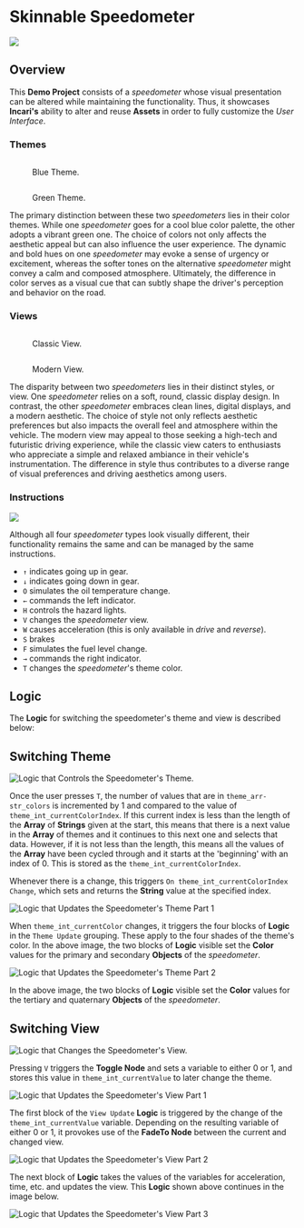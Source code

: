 # Skinnable Speedometer

![](../.gitbook/assets/demoskinnable/greenmodern.png)

## Overview

This **Demo Project** consists of a *speedometer* whose visual presentation can be altered while maintaining the functionality. Thus, it showcases **Incari's** ability to alter and reuse **Assets** in order to fully customize the *User Interface*.

### Themes

<div>
<figure><img src="../.gitbook/assets/demoskinnable/bluetheme.png" alt=""><figcaption><p>Blue Theme.</p></figcaption></figure>
<figure><img src="../.gitbook/assets/demoskinnable/greentheme.png" alt=""><figcaption><p>Green Theme.</p></figcaption></figure>
</div>

The primary distinction between these two *speedometers* lies in their color themes. While one *speedometer* goes for a cool blue color palette, the other adopts a vibrant green one. The choice of colors not only affects the aesthetic appeal but can also influence the user experience. The dynamic and bold hues on one *speedometer* may evoke a sense of urgency or excitement, whereas the softer tones on the alternative *speedometer* might convey a calm and composed atmosphere. Ultimately, the difference in color serves as a visual cue that can subtly shape the driver's perception and behavior on the road.


### Views

<div>
<figure><img src="../.gitbook/assets/demoskinnable/bluetheme.png" alt=""><figcaption><p>Classic View.</p></figcaption></figure>
<figure><img src="../.gitbook/assets/demoskinnable/bluemodern.png" alt=""><figcaption><p>Modern View.</p></figcaption></figure>
</div>


The disparity between two *speedometers* lies in their distinct styles, or view. One *speedometer* relies on a soft, round, classic display design. In contrast, the other *speedometer* embraces clean lines, digital displays, and a modern aesthetic. The choice of style not only reflects aesthetic preferences but also impacts the overall feel and atmosphere within the vehicle. The modern view may appeal to those seeking a high-tech and futuristic driving experience, while the classic view caters to enthusiasts who appreciate a simple and relaxed ambiance in their vehicle's instrumentation. The difference in style thus contributes to a diverse range of visual preferences and driving aesthetics among users.

### Instructions

![](../.gitbook/assets/demoskinnable/instructions.png)

Although all four *speedometer* types look visually different, their functionality remains the same and can be managed by the same instructions. 

* `↑` indicates going up in gear.
* `↓` indicates going down in gear.
* `O` simulates the oil temperature change.
* `←` commands the left indicator.
* `H` controls the hazard lights.
* `V` changes the *speedometer* view.
* `W` causes acceleration (this is only available in *drive* and *reverse*).
* `S` brakes
* `F` simulates the fuel level change.
* `→` commands the right indicator.
* `T` changes the *speedometer*'s theme color.

## Logic

The **Logic** for switching the speedometer's theme and view is described below:

## Switching Theme

![Logic that Controls the Speedometer's Theme.](../.gitbook/assets/controlthemeimage.png)

Once the user presses `T`, the number of values that are in `theme_arr-str_colors` is incremented by 1 and compared to the value of `theme_int_currentColorIndex`. If this current index is less than the length of the **Array** of **Strings** given at the start, this means that there is a next value in the **Array** of themes and it continues to this next one and selects that data. However, if it is not less than the length, this means all the values of the **Array** have been cycled through and it starts at the 'beginning' with an index of 0. This is stored as the `theme_int_currentColorIndex`.  

Whenever there is a change, this triggers `On theme_int_currentColorIndex Change`, which sets and returns the **String** value at the specified index. 

![Logic that Updates the Speedometer's Theme Part 1](../.gitbook/assets/themeupdate1.png)

When `theme_int_currentColor` changes, it triggers the four blocks of **Logic** in the `Theme Update` grouping. These apply to the four shades of the theme's color. In the above image, the two blocks of **Logic** visible set the **Color** values for the primary and secondary **Objects** of the *speedometer*.

![Logic that Updates the Speedometer's Theme Part 2](../.gitbook/assets/themeupdate2.png)

In the above image, the two blocks of **Logic** visible set the **Color** values for the tertiary and quaternary **Objects** of the *speedometer*. 

## Switching View

![Logic that Changes the Speedometer's View.](../.gitbook/assets/controlviewimage.png)

Pressing `V` triggers the **Toggle Node** and sets a variable to either 0 or 1, and stores this value in `theme_int_currentValue` to later change the theme. 

![Logic that Updates the Speedometer's View Part 1](../.gitbook/assets/viewupdate3.png)

The first block of the `View Update` **Logic** is triggered by the change of the `theme_int_currentValue` variable. Depending on the resulting variable of either 0 or 1, it provokes use of the **FadeTo Node** between the current and changed view.

![Logic that Updates the Speedometer's View Part 2](../.gitbook/assets/viewupdate4.png)

The next block of **Logic** takes the values of the variables for acceleration, time, etc. and updates the view. This **Logic** shown above continues in the image below. 

![Logic that Updates the Speedometer's View Part 3](../.gitbook/assets/viewupdate5.png)
